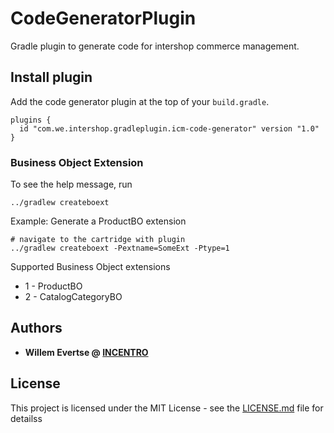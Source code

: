 # CodeGeneratorPlugin
Gradle plugin to generate code for intershop commerce management.

## Install plugin

Add the code generator plugin at the top of your `build.gradle`.
```
plugins {
  id "com.we.intershop.gradleplugin.icm-code-generator" version "1.0"
}
```

### Business Object Extension
To see the help message, run
```
../gradlew createboext
```
Example:
Generate a ProductBO extension
```
# navigate to the cartridge with plugin
../gradlew createboext -Pextname=SomeExt -Ptype=1
```
Supported Business Object extensions
 - 1 - ProductBO
 - 2 - CatalogCategoryBO

## Authors

* **Willem Evertse @ [INCENTRO](https://www.incentro.com)**


## License

This project is licensed under the MIT License - see the [LICENSE.md](LICENSE.md) file for detailss